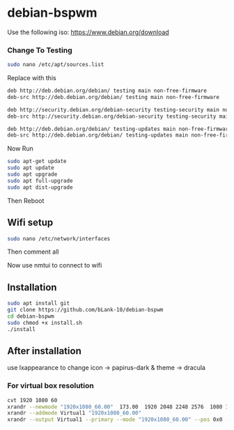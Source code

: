 
# debian-bspwm

Use the following iso: https://www.debian.org/download 

### Change To Testing
```bash
sudo nano /etc/apt/sources.list
```
Replace with this
```bash
deb http://deb.debian.org/debian/ testing main non-free-firmware
deb-src http://deb.debian.org/debian/ testing main non-free-firmware

deb http://security.debian.org/debian-security testing-security main non-free-firmware
deb-src http://security.debian.org/debian-security testing-security main non-free-firmware

deb http://deb.debian.org/debian/ testing-updates main non-free-firmware
deb-src http://deb.debian.org/debian/ testing-updates main non-free-firmware
```
Now Run
```bash
sudo apt-get update
sudo apt update
sudo apt upgrade
sudo apt full-upgrade
sudo apt dist-upgrade
```
Then Reboot

## Wifi setup

```bash
sudo nano /etc/network/interfaces
```
Then comment all 

Now use nmtui to connect to wifi


## Installation

```bash
sudo apt install git
git clone https://github.com/bLank-10/debian-bspwm
cd debian-bspwm
sudo chmod +x install.sh
./install
```

## After installation

use lxappearance to change icon -> papirus-dark & theme -> dracula

### For virtual box resolution

```bash
cvt 1920 1080 60
xrandr --newmode "1920x1080_60.00"  173.00  1920 2048 2248 2576  1080 1083 1088 1120 -hsync +vsync
xrandr --addmode Virtual1 "1920x1080_60.00"
xrandr --output Virtual1 --primary --mode "1920x1080_60.00" --pos 0x0 --rotate normal
```
